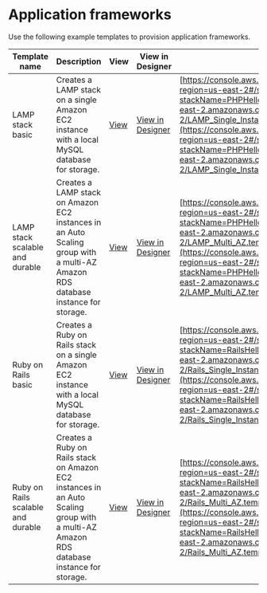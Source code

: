 # Application frameworks<a name="sample-templates-appframeworks-us-east-2"></a>

Use the following example templates to provision application frameworks\.

| Template name                      | Description                                                                                                                                | View                                                                                                         | View in Designer                                                                                                                                                                                                  | Launch                                                                                                                                                                                                                                                                                                                                                                                                                                                               |
| ---------------------------------- | ------------------------------------------------------------------------------------------------------------------------------------------ | ------------------------------------------------------------------------------------------------------------ | ----------------------------------------------------------------------------------------------------------------------------------------------------------------------------------------------------------------- | -------------------------------------------------------------------------------------------------------------------------------------------------------------------------------------------------------------------------------------------------------------------------------------------------------------------------------------------------------------------------------------------------------------------------------------------------------------------- |
| LAMP stack basic                   | Creates a LAMP stack on a single Amazon EC2 instance with a local MySQL database for storage\.                                             | [View](https://s3.us-east-2.amazonaws.com/cloudformation-templates-us-east-2/LAMP_Single_Instance.template)  | [View in Designer](https://console.aws.amazon.com/cloudformation/designer/home?region=us-east-2&templateURL=https://s3.us-east-2.amazonaws.com/cloudformation-templates-us-east-2/LAMP_Single_Instance.template)  | [https://console.aws.amazon.com/cloudformation/home?region=us-east-2#/stacks/new?stackName=PHPHelloWorldSample&templateURL=https://s3.us-east-2.amazonaws.com/cloudformation-templates-us-east-2/LAMP_Single_Instance.template](https://console.aws.amazon.com/cloudformation/home?region=us-east-2#/stacks/new?stackName=PHPHelloWorldSample&templateURL=https://s3.us-east-2.amazonaws.com/cloudformation-templates-us-east-2/LAMP_Single_Instance.template)       |
| LAMP stack scalable and durable    | Creates a LAMP stack on Amazon EC2 instances in an Auto Scaling group with a multi\-AZ Amazon RDS database instance for storage\.          | [View](https://s3.us-east-2.amazonaws.com/cloudformation-templates-us-east-2/LAMP_Multi_AZ.template)         | [View in Designer](https://console.aws.amazon.com/cloudformation/designer/home?region=us-east-2&templateURL=https://s3.us-east-2.amazonaws.com/cloudformation-templates-us-east-2/LAMP_Multi_AZ.template)         | [https://console.aws.amazon.com/cloudformation/home?region=us-east-2#/stacks/new?stackName=PHPHelloWorldSample&templateURL=https://s3.us-east-2.amazonaws.com/cloudformation-templates-us-east-2/LAMP_Multi_AZ.template](https://console.aws.amazon.com/cloudformation/home?region=us-east-2#/stacks/new?stackName=PHPHelloWorldSample&templateURL=https://s3.us-east-2.amazonaws.com/cloudformation-templates-us-east-2/LAMP_Multi_AZ.template)                     |
| Ruby on Rails basic                | Creates a Ruby on Rails stack on a single Amazon EC2 instance with a local MySQL database for storage\.                                    | [View](https://s3.us-east-2.amazonaws.com/cloudformation-templates-us-east-2/Rails_Single_Instance.template) | [View in Designer](https://console.aws.amazon.com/cloudformation/designer/home?region=us-east-2&templateURL=https://s3.us-east-2.amazonaws.com/cloudformation-templates-us-east-2/Rails_Single_Instance.template) | [https://console.aws.amazon.com/cloudformation/home?region=us-east-2#/stacks/new?stackName=RailsHelloWorldSample&templateURL=https://s3.us-east-2.amazonaws.com/cloudformation-templates-us-east-2/Rails_Single_Instance.template](https://console.aws.amazon.com/cloudformation/home?region=us-east-2#/stacks/new?stackName=RailsHelloWorldSample&templateURL=https://s3.us-east-2.amazonaws.com/cloudformation-templates-us-east-2/Rails_Single_Instance.template) |
| Ruby on Rails scalable and durable | Creates a Ruby on Rails stack on Amazon EC2 instances in an Auto Scaling group with a multi\-AZ Amazon RDS database instance for storage\. | [View](https://s3.us-east-2.amazonaws.com/cloudformation-templates-us-east-2/Rails_Multi_AZ.template)        | [View in Designer](https://console.aws.amazon.com/cloudformation/designer/home?region=us-east-2&templateURL=https://s3.us-east-2.amazonaws.com/cloudformation-templates-us-east-2/Rails_Multi_AZ.template)        | [https://console.aws.amazon.com/cloudformation/home?region=us-east-2#/stacks/new?stackName=RailsHelloWorldSample&templateURL=https://s3.us-east-2.amazonaws.com/cloudformation-templates-us-east-2/Rails_Multi_AZ.template](https://console.aws.amazon.com/cloudformation/home?region=us-east-2#/stacks/new?stackName=RailsHelloWorldSample&templateURL=https://s3.us-east-2.amazonaws.com/cloudformation-templates-us-east-2/Rails_Multi_AZ.template)               |
